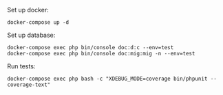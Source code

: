 Set up docker:

```
docker-compose up -d
```

Set up database:

```
docker-compose exec php bin/console doc:d:c --env=test
docker-compose exec php bin/console doc:mig:mig -n --env=test
```

Run tests:

```
docker-compose exec php bash -c "XDEBUG_MODE=coverage bin/phpunit --coverage-text"
```